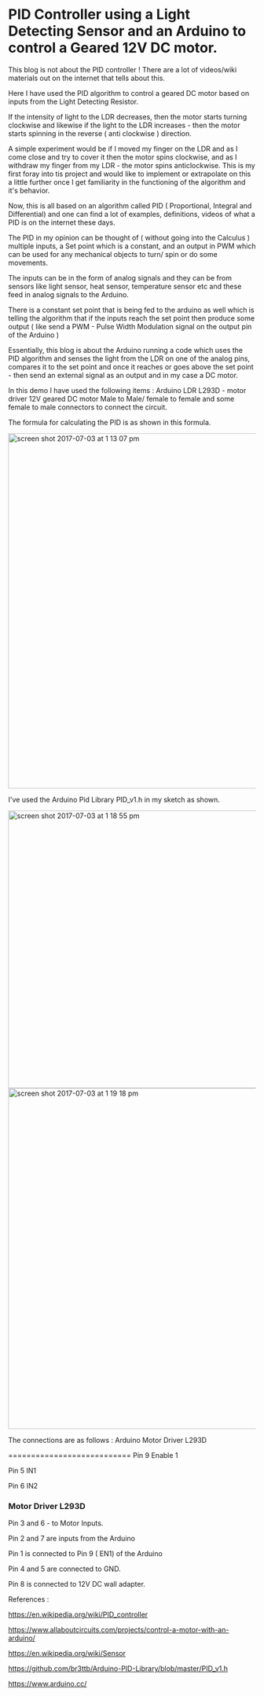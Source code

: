 # PID Controller using a Light Detecting Sensor and an Arduino to control a Geared 12V DC motor.

This blog is not about the PID controller ! There are a lot of videos/wiki materials out on the internet that tells about this.

Here I have used the PID algorithm to control a geared DC motor based on inputs from the Light Detecting Resistor.

If the intensity of light to the LDR decreases, then the motor starts turning clockwise and likewise if the light to the LDR increases - then the motor starts spinning in the reverse ( anti clockwise ) direction.

A simple experiment would be if I moved my finger on the LDR and as I come close and try to cover it then the motor spins clockwise, and as I withdraw my finger from my LDR - the motor spins anticlockwise. This is my first foray into tis project and would like to implement or extrapolate on this a little further once I get familiarity in the functioning of the algorithm and it's behavior.

Now, this is all based on an algorithm called PID ( Proportional, Integral and Differential) and one can find a lot of examples, definitions, videos of what a PID is on the internet these days.

The PID in my opinion can be thought of ( without going into the Calculus ) multiple inputs, a Set point which is a constant, and an output in PWM which can be used for any mechanical objects to turn/ spin or do some movements.

The inputs can be in the form of analog signals and they can be from sensors like light sensor, heat sensor, temperature sensor etc and these feed in analog signals to the Arduino.

There is a constant set point that is being fed to the arduino as well which is telling the algorithm that if the inputs reach the set point then produce some output ( like send a PWM - Pulse Width Modulation signal on the output pin of the Arduino )

Essentially, this blog is about the Arduino running a code which uses the PID algorithm and senses the light from the LDR on one of the analog pins, compares it to the set point and once it reaches or goes above the set point - then send an external signal as an output and in my case a DC motor.

In this demo I have used the following items :
Arduino
LDR
L293D - motor driver
12V geared DC motor
Male to Male/ female to female and some female to male connectors to connect the circuit.


The formula for calculating the PID is as shown in this formula.

<img width="723" alt="screen shot 2017-07-03 at 1 13 07 pm" src="https://user-images.githubusercontent.com/14288989/27782744-62e4fd94-5ff1-11e7-9544-234348dc1458.png">


I've used the Arduino Pid Library PID_v1.h in my sketch as shown.

<img width="565" alt="screen shot 2017-07-03 at 1 18 55 pm" src="https://user-images.githubusercontent.com/14288989/27783035-43dcc336-5ff2-11e7-862b-b234eee5ff25.png">

<img width="694" alt="screen shot 2017-07-03 at 1 19 18 pm" src="https://user-images.githubusercontent.com/14288989/27783034-439ccf56-5ff2-11e7-9da0-694c4c2a70c3.png">

The connections are as follows :
Arduino  Motor Driver L293D

===========================
Pin  9      Enable 1 

Pin  5      IN1

Pin  6      IN2

### Motor Driver L293D
Pin 3 and 6 - to Motor Inputs.

Pin 2 and 7 are inputs from the Arduino

Pin 1 is connected to Pin 9 ( EN1) of the Arduino

Pin 4 and 5 are connected to GND.

Pin 8 is connected to 12V DC wall adapter. 


References :



https://en.wikipedia.org/wiki/PID_controller

https://www.allaboutcircuits.com/projects/control-a-motor-with-an-arduino/

https://en.wikipedia.org/wiki/Sensor

https://github.com/br3ttb/Arduino-PID-Library/blob/master/PID_v1.h

https://www.arduino.cc/
